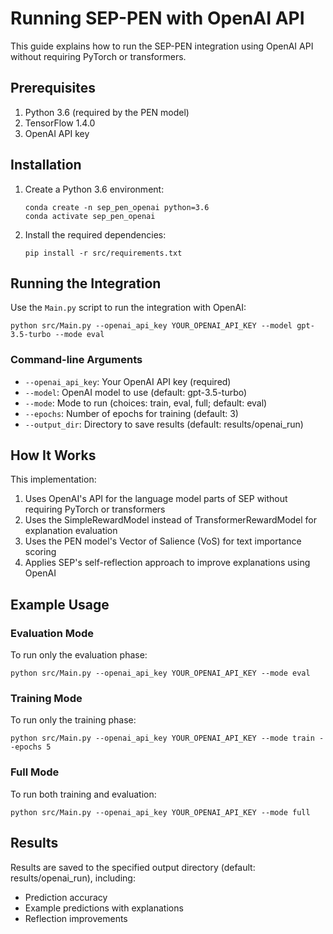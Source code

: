 # Running SEP-PEN with OpenAI API

This guide explains how to run the SEP-PEN integration using OpenAI API without requiring PyTorch or transformers.

## Prerequisites

1. Python 3.6 (required by the PEN model)
2. TensorFlow 1.4.0
3. OpenAI API key

## Installation

1. Create a Python 3.6 environment:
   ```
   conda create -n sep_pen_openai python=3.6
   conda activate sep_pen_openai
   ```

2. Install the required dependencies:
   ```
   pip install -r src/requirements.txt
   ```

## Running the Integration

Use the `Main.py` script to run the integration with OpenAI:

```
python src/Main.py --openai_api_key YOUR_OPENAI_API_KEY --model gpt-3.5-turbo --mode eval
```

### Command-line Arguments

- `--openai_api_key`: Your OpenAI API key (required)
- `--model`: OpenAI model to use (default: gpt-3.5-turbo)
- `--mode`: Mode to run (choices: train, eval, full; default: eval)
- `--epochs`: Number of epochs for training (default: 3)
- `--output_dir`: Directory to save results (default: results/openai_run)

## How It Works

This implementation:

1. Uses OpenAI's API for the language model parts of SEP without requiring PyTorch or transformers
2. Uses the SimpleRewardModel instead of TransformerRewardModel for explanation evaluation
3. Uses the PEN model's Vector of Salience (VoS) for text importance scoring
4. Applies SEP's self-reflection approach to improve explanations using OpenAI

## Example Usage

### Evaluation Mode

To run only the evaluation phase:

```
python src/Main.py --openai_api_key YOUR_OPENAI_API_KEY --mode eval
```

### Training Mode

To run only the training phase:

```
python src/Main.py --openai_api_key YOUR_OPENAI_API_KEY --mode train --epochs 5
```

### Full Mode

To run both training and evaluation:

```
python src/Main.py --openai_api_key YOUR_OPENAI_API_KEY --mode full
```

## Results

Results are saved to the specified output directory (default: results/openai_run), including:
- Prediction accuracy
- Example predictions with explanations
- Reflection improvements 